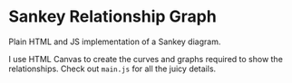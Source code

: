 # Sankey Relationship Graph

Plain HTML and JS implementation of a Sankey diagram.

I use HTML Canvas to create the curves and graphs required to show the relationships.
Check out `main.js` for all the juicy details.
